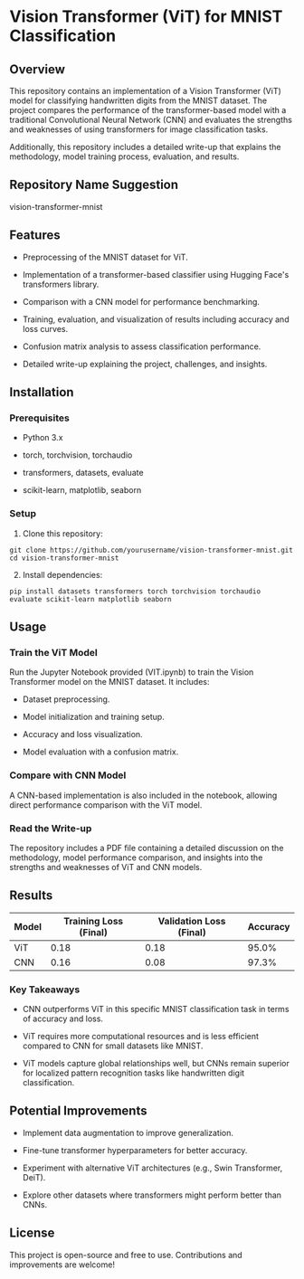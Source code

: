 # Vision Transformer (ViT) for MNIST Classification

## Overview

This repository contains an implementation of a Vision Transformer (ViT) model for classifying handwritten digits from the MNIST dataset. The project compares the performance of the transformer-based model with a traditional Convolutional Neural Network (CNN) and evaluates the strengths and weaknesses of using transformers for image classification tasks.

Additionally, this repository includes a detailed write-up that explains the methodology, model training process, evaluation, and results.

## Repository Name Suggestion

vision-transformer-mnist

## Features

* Preprocessing of the MNIST dataset for ViT.

* Implementation of a transformer-based classifier using Hugging Face's transformers library.

* Comparison with a CNN model for performance benchmarking.

* Training, evaluation, and visualization of results including accuracy and loss curves.

* Confusion matrix analysis to assess classification performance.

* Detailed write-up explaining the project, challenges, and insights.

## Installation

### Prerequisites

* Python 3.x

* torch, torchvision, torchaudio

* transformers, datasets, evaluate

* scikit-learn, matplotlib, seaborn

### Setup

1. Clone this repository:

```
git clone https://github.com/yourusername/vision-transformer-mnist.git
cd vision-transformer-mnist
```

2. Install dependencies:

```
pip install datasets transformers torch torchvision torchaudio evaluate scikit-learn matplotlib seaborn
```

## Usage

### Train the ViT Model

Run the Jupyter Notebook provided (VIT.ipynb) to train the Vision Transformer model on the MNIST dataset. It includes:

* Dataset preprocessing.

* Model initialization and training setup.

* Accuracy and loss visualization.

* Model evaluation with a confusion matrix.

### Compare with CNN Model

A CNN-based implementation is also included in the notebook, allowing direct performance comparison with the ViT model.

### Read the Write-up

The repository includes a PDF file containing a detailed discussion on the methodology, model performance comparison, and insights into the strengths and weaknesses of ViT and CNN models.

## Results

| Model | Training Loss (Final) | Validation Loss (Final) | Accuracy
| --- | --- | --- | --- |
| ViT | 0.18 | 0.18 | 95.0% |
| CNN | 0.16 | 0.08 | 97.3% |

### Key Takeaways

* CNN outperforms ViT in this specific MNIST classification task in terms of accuracy and loss.

* ViT requires more computational resources and is less efficient compared to CNN for small datasets like MNIST.

* ViT models capture global relationships well, but CNNs remain superior for localized pattern recognition tasks like handwritten digit classification.

## Potential Improvements

* Implement data augmentation to improve generalization.

* Fine-tune transformer hyperparameters for better accuracy.

* Experiment with alternative ViT architectures (e.g., Swin Transformer, DeiT).

* Explore other datasets where transformers might perform better than CNNs.

## License

This project is open-source and free to use. Contributions and improvements are welcome!
